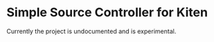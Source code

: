 Simple Source Controller for Kiten
=======

Currently the project is undocumented and is experimental.

